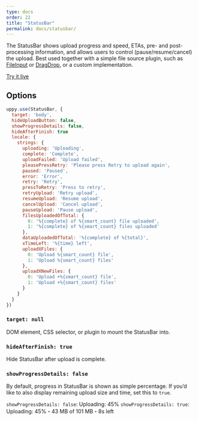 ```yaml
---
type: docs
order: 22
title: "StatusBar"
permalink: docs/statusbar/
---
```


The StatusBar shows upload progress and speed, ETAs, pre- and post-processing information, and allows users to control (pause/resume/cancel) the upload.
Best used together with a simple file source plugin, such as [FileInput][] or [DragDrop][], or a custom implementation.

[Try it live](/examples/statusbar/)

## Options

```js
uppy.use(StatusBar, {
  target: 'body',
  hideUploadButton: false,
  showProgressDetails: false,
  hideAfterFinish: true
  locale: {
    strings: {
      uploading: 'Uploading',
      complete: 'Complete',
      uploadFailed: 'Upload failed',
      pleasePressRetry: 'Please press Retry to upload again',
      paused: 'Paused',
      error: 'Error',
      retry: 'Retry',
      pressToRetry: 'Press to retry',
      retryUpload: 'Retry upload',
      resumeUpload: 'Resume upload',
      cancelUpload: 'Cancel upload',
      pauseUpload: 'Pause upload',
      filesUploadedOfTotal: {
        0: '%{complete} of %{smart_count} file uploaded',
        1: '%{complete} of %{smart_count} files uploaded'
      },
      dataUploadedOfTotal: '%{complete} of %{total}',
      xTimeLeft: '%{time} left',
      uploadXFiles: {
        0: 'Upload %{smart_count} file',
        1: 'Upload %{smart_count} files'
      },
      uploadXNewFiles: {
        0: 'Upload +%{smart_count} file',
        1: 'Upload +%{smart_count} files'
      }
    }
  }
})
```

### `target: null`

DOM element, CSS selector, or plugin to mount the StatusBar into.

### `hideAfterFinish: true`

Hide StatusBar after upload is complete.

### `showProgressDetails: false`

By default, progress in StatusBar is shown as simple percentage. If you’d like to also display remaining upload size and time, set this to `true`.

`showProgressDetails: false`: Uploading: 45%
`showProgressDetails: true`: Uploading: 45%・43 MB of 101 MB・8s left

[FileInput]: https://github.com/transloadit/uppy/blob/master/src/plugins/FileInput.js
[DragDrop]: /docs/dragdrop

